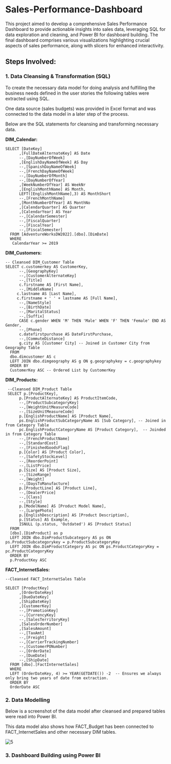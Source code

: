 # Sales-Performance-Dashboard
This project aimed to develop a comprehensive Sales Performance Dashboard to provide actionable insights into sales data, leveraging SQL for data exploration and cleaning, and Power BI for dashboard building. The final dashboard comprises various visualizations highlighting crucial aspects of sales performance, along with slicers for enhanced interactivity.

## Steps Involved:
### 1. Data Cleansing & Transformation (SQL)
To create the necessary data model for doing analysis and fulfilling the business needs defined in the user stories the following tables were extracted using SQL.

One data source (sales budgets) was provided in Excel format and was connected to the data model in a later step of the process.

Below are the SQL statements for cleansing and transforming necessary data.

**DIM_Calendar:**

```
SELECT [DateKey]
      ,[FullDateAlternateKey] AS Date
      --,[DayNumberOfWeek]
      ,[EnglishDayNameOfWeek] AS Day
      --,[SpanishDayNameOfWeek]
      --,[FrenchDayNameOfWeek]
      --,[DayNumberOfMonth]
      --,[DayNumberOfYear]
      ,[WeekNumberOfYear] AS WeekNr
      ,[EnglishMonthName] AS Month,
      LEFT([EnglishMonthName],3) AS MonthShort
      --,[FrenchMonthName]
      ,[MonthNumberOfYear] AS MonthNo
      ,[CalendarQuarter] AS Quarter
      ,[CalendarYear] AS Year
      --,[CalendarSemester]
      --,[FiscalQuarter]
      --,[FiscalYear]
      --,[FiscalSemester]
  FROM [AdventureWorksDW2022].[dbo].[DimDate]
  WHERE 
   CalendarYear >= 2019
```


**DIM_Customers:**

```
-- Cleansed DIM_Customer Table
SELECT c.customerkey AS CustomerKey,
      --,[GeographyKey]
      --,[CustomerAlternateKey]
      --,[Title]
      c.firstname AS [First Name],
      --,[MiddleName]
     c.lastname AS [Last Name],
	 c.firstname + ' ' + lastname AS [Full Name],
      --,[NameStyle]
      --,[BirthDate]
      --,[MaritalStatus]
      --,[Suffix]
	  CASE c.gender WHEN 'M' THEN 'Male' WHEN 'F' THEN 'Female' END AS Gender,
      --,[Phone]
      c.datefirstpurchase AS DateFirstPurchase,
      --,[CommuteDistance]
	  g.city AS [Customer City] -- Joined in Customer City from Geography Table
  FROM 
  dbo.dimcustomer AS c
  LEFT JOIN dbo.dimgeography AS g ON g.geographykey = c.geographykey
  ORDER BY
  CustomerKey ASC -- Ordered List by CustomerKey 

```

**DIM_Products:**

```
 --Cleansed DIM_Product Table
 SELECT p.[ProductKey],
      p.[ProductAlternateKey] AS ProductItemCode,
      --,[ProductSubcategoryKey]
      --,[WeightUnitMeasureCode]
      --,[SizeUnitMeasureCode]
      p.[EnglishProductName] AS [Product Name],
      ps.EnglishProductSubCategoryName AS [Sub Category], -- Joined in from Category Table
	  pc.EnglishProductCategoryName AS [Product Category],  -- Joinded in from Category Table
      --,[FrenchProductName]
      --,[StandardCost]
      --,[FinishedGoodsFlag]
      p.[Color] AS [Product Color],
      --,[SafetyStockLevel]
      --,[ReorderPoint]
      --,[ListPrice]
      p.[Size] AS [Product Size],
      --,[SizeRange]
      --,[Weight]
      --,[DaysToManufacture]
      p.[ProductLine] AS [Product Line],
      --,[DealerPrice]
      --,[Class]
      --,[Style]
      p.[ModelName] AS [Product Model Name],
	  --,[LargePhoto]
      p.[EnglishDescription] AS [Product Description],
      p.[Status] AS Example,
	  ISNULL (p.status, 'Outdated') AS [Product Status]
  FROM 
  [dbo].[DimProduct] as p
  LEFT JOIN dbo.DimProductSubcategory AS ps ON ps.ProductSubcategorykey = p.ProductSubcategoryKey
  LEFT JOIN dbo.DimProductCategory AS pc ON ps.ProductCategoryKey = pc.ProductCategoryKey
  ORDER BY
  p.ProductKey ASC

```

**FACT_InternetSales:**

```
--Cleansed FACT_InternetSales Table

SELECT [ProductKey]
      ,[OrderDateKey]
      ,[DueDateKey]
      ,[ShipDateKey]
      ,[CustomerKey]
      --,[PromotionKey]
      --,[CurrencyKey]
      --,[SalesTerritoryKey]
      ,[SalesOrderNumber]
      ,[SalesAmount]
      --,[TaxAmt]
      --,[Freight]
      --,[CarrierTrackingNumber]
      --,[CustomerPONumber]
      --,[OrderDate]
      --,[DueDate]
      --,[ShipDate]
  FROM [dbo].[FactInternetSales]
  WHERE 
  LEFT (OrderDateKey, 4) >= YEAR(GETDATE()) -2  -- Ensures we always only bring two years of date from extraction.
  ORDER BY
  OrderDate ASC
```

### 2. Data Modelling
Below is a screenshot of the data model after cleansed and prepared tables were read into Power BI.

This data model also shows how FACT_Budget has been connected to FACT_InternetSales and other necessary DIM tables.

![5](https://github.com/micky-26/Sales-Performance-Dashboard/assets/106061980/6e51b990-939c-41a5-b65d-4d7e9b109864)

### 3. Dashboard Building using Power BI
